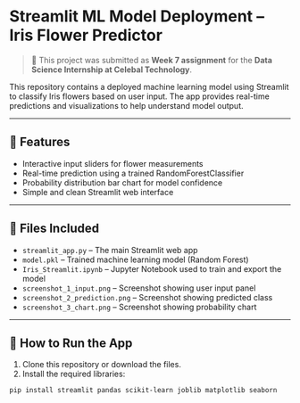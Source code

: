 # Streamlit ML Model Deployment – Iris Flower Predictor

> 📝 This project was submitted as **Week 7 assignment** for the **Data Science Internship at Celebal Technology**.

This repository contains a deployed machine learning model using Streamlit to classify Iris flowers based on user input. The app provides real-time predictions and visualizations to help understand model output.

---

## 🔧 Features

- Interactive input sliders for flower measurements
- Real-time prediction using a trained RandomForestClassifier
- Probability distribution bar chart for model confidence
- Simple and clean Streamlit web interface

---

## 📁 Files Included

- `streamlit_app.py` – The main Streamlit web app
- `model.pkl` – Trained machine learning model (Random Forest)
- `Iris_Streamlit.ipynb` – Jupyter Notebook used to train and export the model
- `screenshot_1_input.png` – Screenshot showing user input panel
- `screenshot_2_prediction.png` – Screenshot showing predicted class
- `screenshot_3_chart.png` – Screenshot showing probability chart

---

## 🚀 How to Run the App

1. Clone this repository or download the files.
2. Install the required libraries:

```bash
pip install streamlit pandas scikit-learn joblib matplotlib seaborn
